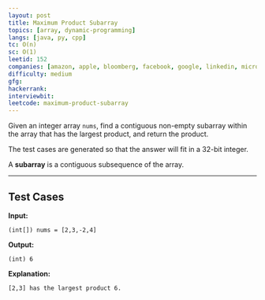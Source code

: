 ```yaml
---
layout: post
title: Maximum Product Subarray
topics: [array, dynamic-programming]
langs: [java, py, cpp]
tc: O(n)
sc: O(1)
leetid: 152
companies: [amazon, apple, bloomberg, facebook, google, linkedin, microsoft]
difficulty: medium
gfg: 
hackerrank: 
interviewbit: 
leetcode: maximum-product-subarray
---
```


Given an integer array `nums`, find a contiguous non-empty subarray within the array that has the largest product, and return the product.

The test cases are generated so that the answer will fit in a 32-bit integer.

A **subarray** is a contiguous subsequence of the array.

---

## Test Cases

**Input:** 
```
(int[]) nums = [2,3,-2,4]
```

**Output:** 
```
(int) 6
```

**Explanation:**
```
[2,3] has the largest product 6.
```